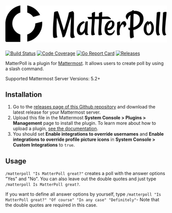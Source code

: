 # ![Matterpoll Logo](assets/logo.svg)

[![Build Status](https://img.shields.io/travis/com/matterpoll/matterpoll.svg)](https://travis-ci.com/matterpoll/matterpoll)
[![Code Coverage](https://img.shields.io/codecov/c/github/matterpoll/matterpoll.svg)](https://codecov.io/gh/matterpoll/matterpoll/branch/master)
[![Go Report Card](https://goreportcard.com/badge/github.com/matterpoll/matterpoll)](https://goreportcard.com/report/github.com/matterpoll/matterpoll)
[![Releases](https://img.shields.io/github/release/matterpoll/matterpoll.svg)](https://github.com/matterpoll/matterpoll/releases/latest)


MatterPoll is a plugin for [Mattermost](https://mattermost.com/). It allows users to create poll by using a slash command.

Supported Mattermost Server Versions: 5.2+

## Installation

1. Go to the [releases page of this Github repository](https://github.com/matterpoll/matterpoll/releases/latest) and download the latest release for your Mattermost server.
2. Upload this file in the Mattermost **System Console > Plugins > Management** page to install the plugin. To learn more about how to upload a plugin, [see the documentation](https://docs.mattermost.com/administration/plugins.html#plugin-uploads).
3. You should set **Enable integrations to override usernames** and **Enable integrations to override profile picture icons** in **System Console > Custom Integrations** to `true`.

## Usage

`/matterpoll "Is MatterPoll great?"` creates a poll with the answer options "Yes" and "No". You can also leave out the double quotes and just type `/matterpoll Is MatterPoll great?`.

If you want to define all answer options by yourself, type `/matterpoll "Is MatterPoll great?" "Of course" "In any case" "Definitely"`- Note that the double quotes are required in this case.
